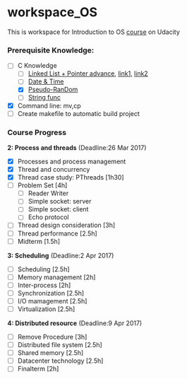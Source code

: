 # workspace_OS
This is workspace for Introduction to OS [course](https://www.udacity.com/course/introduction-to-operating-systems--ud923) on Udacity

### Prerequisite Knowledge:
* [ ] C Knowledge
  * [ ] [Linked List + Pointer advance](http://www.thegeekstuff.com/2012/08/c-linked-list-example/), [link1](http://wordaligned.org/articles/two-star-programming), [link2](http://stackoverflow.com/questions/5580761/why-use-double-pointer-or-why-use-pointers-to-pointers)
  * [ ] [Date & Time](http://www.codingunit.com/c-tutorial-how-to-use-time-and-date-in-c)
  * [x] [Pseudo-RanDom](http://www.tutorialspoint.com/c_standard_library/c_function_rand.htm)
  * [ ] [String func](https://en.wikibooks.org/wiki/A_Little_C_Primer/C_String_Function_Library)
* [x] Command line: mv,cp
* [ ] Create makefile to automatic build project

### Course Progress
__2: Process and threads__ (Deadline:26 Mar 2017)
* [x] Processes and process management
* [x] Thread and concurrency
* [x] Thread case study: PThreads [1h30]
* [ ] Problem Set [4h]
  * [ ] Reader Writer
  * [ ] Simple socket: server
  * [ ] Simple socket: client
  * [ ] Echo protocol
* [ ] Thread design consideration [3h]
* [ ] Thread performance [2.5h]
* [ ] Midterm [1.5h]

__3: Scheduling__ (Deadline:2 Apr 2017)
* [ ] Scheduling [2.5h]
* [ ] Memory management [2h]
* [ ] Inter-process [2h]
* [ ] Synchronization [2.5h]
* [ ] I/O mamagement [2.5h]
* [ ] Virtualization [2.5h]

__4: Distributed resource__ (Deadline:9 Apr 2017)
* [ ] Remove Procedure [3h]
* [ ] Distributed file system [2.5h]
* [ ] Shared memory [2.5h]
* [ ] Datacenter technology [2.5h]
* [ ] Finalterm [2h]
